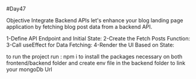 
#Day47

Objective
Integrate Backend APIs
 let's enhance your blog landing page application by fetching blog post data from a backend API.

1-Define API Endpoint and Initial State:
2-Create the Fetch Posts Function:
3-Call useEffect for Data Fetching:
4-Render the UI Based on State:


to run the project run : npm i to install the packages necessary on both frontend/backend folder and create env file in the backend folder to link your mongoDb Url